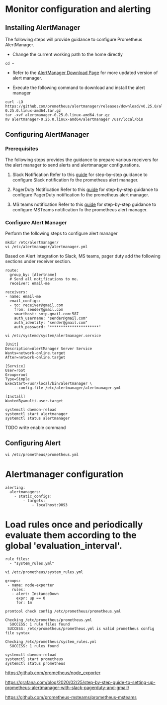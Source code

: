 
# Monitor configuration and alerting


## Installing AlertManager
The following steps will provide guidance to configure Prometheus AlertManager.

* Change the current working path to the home directly
```
cd ~
```
* Refer to the [AlertManager Download Page](https://prometheus.io/download/#alertmanager) for more updated version of alert manager.

* Execute the following command to download and install the alert manager

```
curl -LO  https://github.com/prometheus/alertmanager/releases/download/v0.25.0/alertmanager-0.25.0.linux-amd64.tar.gz
tar -xvf alertmanager-0.25.0.linux-amd64.tar.gz
mv alertmanager-0.25.0.linux-amd64/alertmanager /usr/local/bin
```

## Configuring AlertManager

### Prerequisites
The following steps provides the guidance to prepare various receivers for the alert manager to send alerts and alertmanager configurations. 

1. Slack Notification
    Refer to this [guide](https://grafana.com/blog/2020/02/25/step-by-step-guide-to-setting-up-prometheus-alertmanager-with-slack-pagerduty-and-gmail/) for step-by-step guidance to configure Slack notification fo the prometheus alert manager.

1. PagerDuty Notification
    Refer to this [guide](https://grafana.com/blog/2020/02/25/step-by-step-guide-to-setting-up-prometheus-alertmanager-with-slack-pagerduty-and-gmail/) for step-by-step guidance to configure PagerDuty notification fo the prometheus alert manager.

1. MS teams notification
    Refer to this [guide](https://github.com/prometheus-msteams/prometheus-msteams) for step-by-step guidance to configure MSTeams notification fo the prometheus alert manager.


### Configure Alert Manager

Perform the following steps to configure alert manager

```
mkdir /etc/alertmanager/
vi /etc/alertmanager/alertmanager.yml
```

Based on Alert integration to Slack, MS teams, pager duty add the following sections under receiver section.

```
route:
  group_by: [Alertname]
  # Send all notifications to me.
  receiver: email-me

receivers:
- name: email-me
  email_configs:
  - to: receiver@gmail.com
    from: sender@gmail.com
    smarthost: smtp.gmail.com:587
    auth_username: "sender@gmail.com"
    auth_identity: "sender@gmail.com"
    auth_password: "**********************"
```

```
vi /etc/systemd/system/alertmanager.service
```

```
[Unit]
Description=AlertManager Server Service
Wants=network-online.target
After=network-online.target

[Service]
User=root
Group=root
Type=Simple
ExecStart=/usr/local/bin/alertmanager \
    --config.file /etc/alertmanager/alertmanager.yml

[Install]
WantedBy=multi-user.target
```
```
systemctl daemon-reload
systemctl start alertmanager
systemctl status alertmanager
```
TODO write enable command

## Configuring Alert
```
vi /etc/prometheus/prometheus.yml
```
# Alertmanager configuration

```
alerting:
  alertmanagers:
    - static_configs:
        - targets:
            - localhost:9093
```

# Load rules once and periodically evaluate them according to the global 'evaluation_interval'.
```
rule_files:
  - "system_rules.yml"
```

```
vi /etc/prometheus/system_rules.yml
```

```
groups:
 - name: node-exporter
   rules:
   - alert: InstanceDown
     expr: up == 0
     for: 1m
```

```
promtool check config /etc/prometheus/prometheus.yml

Checking /etc/prometheus/prometheus.yml
  SUCCESS: 1 rule files found
 SUCCESS: /etc/prometheus/prometheus.yml is valid prometheus config file syntax

Checking /etc/prometheus/system_rules.yml
  SUCCESS: 1 rules found
```

```
systemctl daemon-reload
systemctl start prometheus
systemctl status prometheus
```


https://github.com/prometheus/node_exporter

https://grafana.com/blog/2020/02/25/step-by-step-guide-to-setting-up-prometheus-alertmanager-with-slack-pagerduty-and-gmail/

https://github.com/prometheus-msteams/prometheus-msteams
